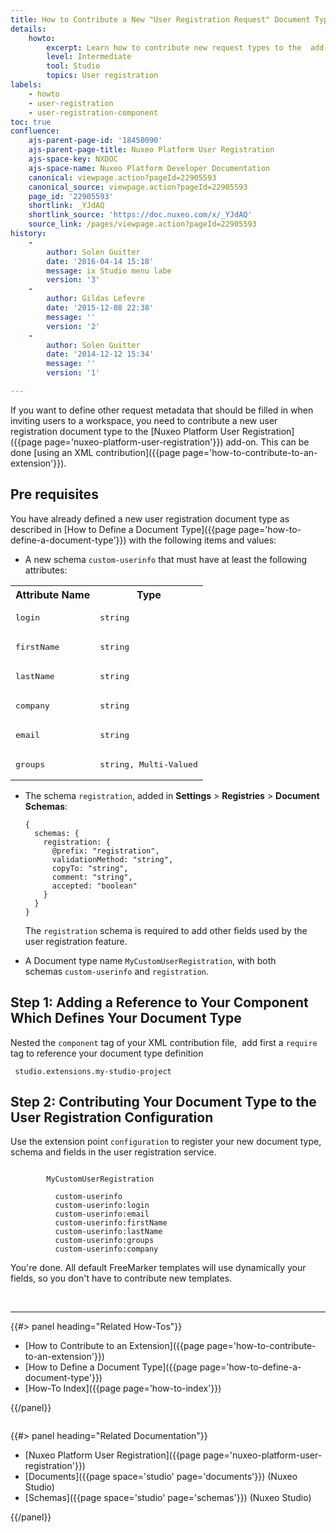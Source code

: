 ```yaml
---
title: How to Contribute a New "User Registration Request" Document Type
details:
    howto:
        excerpt: Learn how to contribute new request types to the  add-on.
        level: Intermediate
        tool: Studio
        topics: User registration
labels:
    - howto
    - user-registration
    - user-registration-component
toc: true
confluence:
    ajs-parent-page-id: '18450090'
    ajs-parent-page-title: Nuxeo Platform User Registration
    ajs-space-key: NXDOC
    ajs-space-name: Nuxeo Platform Developer Documentation
    canonical: viewpage.action?pageId=22905593
    canonical_source: viewpage.action?pageId=22905593
    page_id: '22905593'
    shortlink: _YJdAQ
    shortlink_source: 'https://doc.nuxeo.com/x/_YJdAQ'
    source_link: /pages/viewpage.action?pageId=22905593
history:
    - 
        author: Solen Guitter
        date: '2016-04-14 15:18'
        message: ix Studio menu labe
        version: '3'
    - 
        author: Gildas Lefevre
        date: '2015-12-08 22:38'
        message: ''
        version: '2'
    - 
        author: Solen Guitter
        date: '2014-12-12 15:34'
        message: ''
        version: '1'

---
```

If you want to define other request metadata that should be filled in when inviting users to a workspace, you need to contribute a new user registration document type to the [Nuxeo Platform User Registration]({{page page='nuxeo-platform-user-registration'}}) add-on. This can be done [using an XML contribution]({{page page='how-to-contribute-to-an-extension'}}).

## Pre requisites

You have already defined a new user registration document type as described in&nbsp;[How to Define a Document Type]({{page page='how-to-define-a-document-type'}})&nbsp;with the following items and values:

*   A new schema <span>`custom-userinfo` that must have&nbsp;</span>at least the following attributes:

<table><tbody><tr><th colspan="1">Attribute Name</th><th colspan="1">Type</th></tr><tr><td colspan="1">

<pre>login</pre>

</td><td colspan="1">

<pre>string</pre>

</td></tr><tr><td colspan="1">

<pre>firstName</pre>

</td><td colspan="1">

<pre>string</pre>

</td></tr><tr><td colspan="1">

<pre>lastName</pre>

</td><td colspan="1">

<pre>string</pre>

</td></tr><tr><td colspan="1">

<pre>company</pre>

</td><td colspan="1">

<pre>string</pre>

</td></tr><tr><td colspan="1">

<pre>email</pre>

</td><td colspan="1">

<pre>string</pre>

</td></tr><tr><td colspan="1">

<pre>groups</pre>

</td><td colspan="1">

<pre>string, Multi-Valued</pre>

</td></tr></tbody></table>

*   The schema `registration`, added in **Settings** > **Registries** > **Document Schemas**:

    ```
    {
      schemas: {
        registration: {
          @prefix: "registration",
          validationMethod: "string",
          copyTo: "string",
          comment: "string",
          accepted: "boolean"
        }
      }
    }
    ```

    <span>The&nbsp;`registration` schema is required to add other fields used by the user registration feature.</span>

*   A Document type name&nbsp;`MyCustomUserRegistration`, with both schemas&nbsp;`custom-userinfo` and&nbsp;`registration`.

## Step 1: Adding a Reference to Your Component Which Defines Your Document Type

Nested the `component`&nbsp;tag of your XML contribution file, &nbsp;add first a&nbsp;`require` tag to reference your document type definition

```
 studio.extensions.my-studio-project
```

## Step 2: Contributing Your Document Type to the User Registration Configuration

Use the extension point&nbsp;`configuration` to register your new document type, schema and fields in the user registration service.

```

		MyCustomUserRegistration

          custom-userinfo
          custom-userinfo:login
          custom-userinfo:email
          custom-userinfo:firstName
          custom-userinfo:lastName
          custom-userinfo:groups
          custom-userinfo:company

```

You're done. All default FreeMarker templates will use dynamically your fields, so you don't have to contribute new templates.

&nbsp;

* * *

<div class="row" data-equalizer="" data-equalize-on="medium">

<div class="column medium-6">{{#> panel heading="Related How-Tos"}}

*   [How to Contribute to an Extension]({{page page='how-to-contribute-to-an-extension'}})
*   [How to Define a Document Type]({{page page='how-to-define-a-document-type'}})
*   [How-To Index]({{page page='how-to-index'}})

{{/panel}}</div>

<div class="column medium-6">{{#> panel heading="Related Documentation"}}

*   [Nuxeo Platform User Registration]({{page page='nuxeo-platform-user-registration'}})
*   [Documents]({{page space='studio' page='documents'}}) (Nuxeo Studio)
*   [Schemas]({{page space='studio' page='schemas'}}) (Nuxeo Studio)

{{/panel}}</div>

</div>